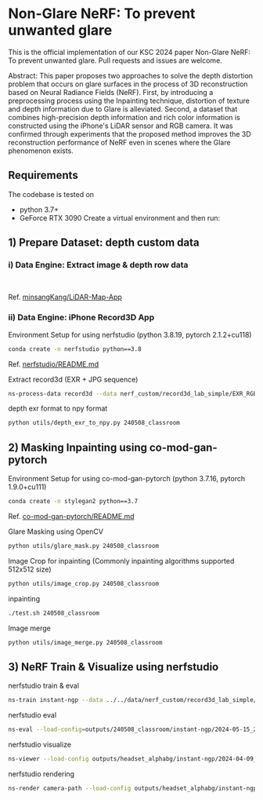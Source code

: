 # Non-Glare NeRF: To prevent unwanted glare

This is the official implementation of our KSC 2024 paper Non-Glare NeRF: To prevent unwanted glare. Pull requests and issues are welcome.

Abstract: This paper proposes two approaches to solve the depth distortion problem that occurs on glare surfaces in the process of 3D reconstruction based on Neural Radiance Fields (NeRF). First, by introducing a preprocessing process using the Inpainting technique, distortion of texture and depth information due to Glare is alleviated. Second, a dataset that combines high-precision depth information and rich color information is constructed using the iPhone's LiDAR sensor and RGB camera. It was confirmed through experiments that the proposed method improves the 3D reconstruction performance of NeRF even in scenes where the Glare phenomenon exists.

## Requirements

The codebase is tested on

- python 3.7+
- GeForce RTX 3090
Create a virtual environment and then run:

## 1) Prepare Dataset: depth custom data 

### i) Data Engine: Extract image & depth row data

 </br>

Ref. [minsangKang/LiDAR-Map-App](https://github.com/minsangKang/LiDAR-Map-App)

### ii) Data Engine: iPhone Record3D App
Environment Setup for using nerfstudio (python 3.8.19, pytorch 2.1.2+cu118) </br>
```bash
conda create -n nerfstudio python==3.8
```
Ref. [nerfstudio/README.md](./nerfstudio/README.md)

Extract record3d (EXR + JPG sequence) </br>
```bash
ns-process-data record3d --data nerf_custom/record3d_lab_simple/EXR_RGBD/ --output-dir nerf_custom/record3d_lab_simple/ --max_dataset_size 400
```

depth exr format to npy format </br>
```bash
python utils/depth_exr_to_npy.py 240508_classroom
```


## 2) Masking Inpainting using co-mod-gan-pytorch
Environment Setup for using co-mod-gan-pytorch (python 3.7.16, pytorch 1.9.0+cu111) </br>
```bash
conda create -n stylegan2 python==3.7
```
Ref. [co-mod-gan-pytorch/README.md](./co-mod-gan-pytorch/README.md)

Glare Masking using OpenCV </br>
```bash
python utils/glare_mask.py 240508_classroom
```

Image Crop for inpainting (Commonly inpainting algorithms supported 512x512 size) </br>
```bash
python utils/image_crop.py 240508_classroom
```

inpainting </br>
```bash
./test.sh 240508_classroom
```

Image merge </br>
```bash
python utils/image_merge.py 240508_classroom
```


## 3) NeRF Train & Visualize using nerfstudio
nerfstudio train & eval </br>
```bash
ns-train instant-ngp --data ../../data/nerf_custom/record3d_lab_simple/ --vis viewer+wandb
```

nerfstudio eval </br>
```bash
ns-eval --load-config=outputs/240508_classroom/instant-ngp/2024-05-15_230307/config.yml --output-path=outputs/240508_classroom/instant-ngp/2024-05-15_230307/output.json
```

nerfstudio visualize </br>
```bash
ns-viewer --load-config outputs/headset_alphabg/instant-ngp/2024-04-09_124400/config.yml --viewer.make-share-url True
```

nerfstudio rendering </br>
```bash
ns-render camera-path --load-config outputs/headset_alphabg/instant-ngp/2024-04-09_124400/config.yml --camera-path-filename /data/csj000714/repos/nerfstudio/../../data/nerf_custom/headset_alphabg/camera_paths/2024-04-18-12-55-14.json --output-path renders/headset_alphabg/2024-04-18-12-55-14.mp4
```